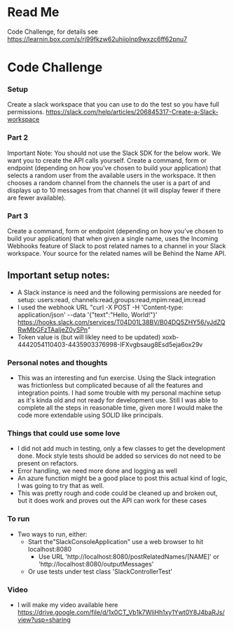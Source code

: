 # Read Me

Code Challenge, for details see https://learnin.box.com/s/rj99fkzw62uhiiolnp9wxzc6ff62pnu7

# Code Challenge

### Setup
Create a slack workspace that you can use to do the test so you have full permissions.
https://slack.com/help/articles/206845317-Create-a-Slack-workspace
### Part 2
Important Note: You should not use the Slack SDK for the below work. We want you to create the API calls yourself.
Create a command, form or endpoint (depending on how you’ve chosen to build your application) that selects a random user from the available users in the workspace. It then chooses a random channel from the channels the user is a part of and displays up to 10 messages from that channel (it will display fewer if there are fewer available).
### Part 3
Create a command, form or endpoint (depending on how you’ve chosen to build your application) that when given a single name, uses the Incoming Webhooks feature of Slack to post related names to a channel in your Slack workspace. Your source for the related names will be Behind the Name API.


## Important setup notes:

- A Slack instance is need and the following permissions are needed for setup: users:read, channels:read,groups:read,mpim:read,im:read
- I used the webhook URL "curl -X POST -H 'Content-type: application/json' --data '{"text":"Hello, World!"}' https://hooks.slack.com/services/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"
- Token value is (but will likley need to be updated) xoxb-4442054110403-4435903376998-IFXvgbsaug8Esd5eja6ox29v

### Personal notes and thoughts

- This was an interesting and fun exercise.  Using the Slack integration was frictionless but complicated because of all the features and integration points.  I had some trouble with my personal machine setup as it's kinda old and not ready for development use.  Still I was able to complete all the steps in reasonable time, given more I would make the code more extendable using SOLID like principals.   

### Things that could use some love

- I did not add much in testing, only a few classes to get the development done.  Mock style tests should be added so services do not need to be present on refactors.
- Error handling, we need more done and logging as well
- An azure function might be a good place to post this actual kind of logic, I was going to try that as well.
- This was pretty rough and code could be cleaned up and broken out, but it does work and proves out the API can work for these cases

### To run

- Two ways to run, either:
  - Start the"SlackConsoleApplication" use a web browser to hit localhost:8080
    - Use URL 'http://localhost:8080/postRelatedNames/[NAME]' or 'http://localhost:8080/outputMessages'
  - Or use tests under test class 'SlackControllerTest'

### Video

- I will make my video available here https://drive.google.com/file/d/1x0CT_Vb1k7WliHh1xy1Ywt0Y8J4baRJs/view?usp=sharing
